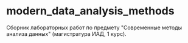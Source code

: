 # modern_data_analysis_methods
Сборник лабораторных работ по предмету "Современные методы анализа данных" (магистратура ИАД, 1 курс). 
